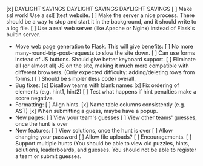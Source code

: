 

[x] DAYLIGHT SAVINGS DAYLIGHT SAVINGS DAYLIGHT SAVINGS
[ ] Make ssl work! Use a ssl[ ]test website.
[ ] Make the server a nice process. There should be a way to stop and
  start it in the background, and it should write to a log file.
[ ] Use a real web server (like Apache or Nginx) instead of Flask's builtin server.
- Move web page generation to Flask. This will give benefits:
  [ ] No more many-round-trip-post-requests to slow the site down.
  [ ] Can use forms instead of JS buttons. Should give better keyboard
  support.
  [ ] Eliminate all (or almost all) JS on the site, making it much more
  compatible with different browsers. (Only expected difficulty:
  adding/deleting rows from forms.)
  [ ] Should be simpler (less code) overall.
- Bug fixes:
  [x] Disallow teams with blank names
  [x] Fix ordering of elements (e.g. hint1, hint2)
  [ ] Test what happens if hint penalties make a score negative.
- Formatting:
  [ ] Align hints.
  [x] Name table columns consistently (e.g. AST)
  [x] When submitting a guess, maybe have a popup.
- New pages:
  [ ] View your team's guesses
  [ ] View other teams' guesses, once the hunt is over
- New features:
  [ ] View solutions, once the hunt is over
  [ ] Allow changing your password
  [ ] Allow file uploads?
  [ ] Encouragements.
  [ ] Support multiple hunts (You should be able to view old puzzles,
  hints, solutions, leaderboards, and guesses. You should not be able
  to register a team or submit guesses.
